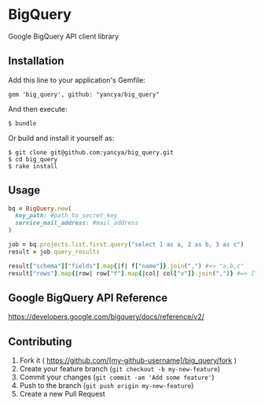# BigQuery

Google BigQuery API client library

## Installation

Add this line to your application's Gemfile:

    gem 'big_query', github: "yancya/big_query"

And then execute:

    $ bundle

Or build and install it yourself as:

    $ git clone git@github.com:yancya/big_query.git
    $ cd big_query
    $ rake install

## Usage

```rb
bq = BigQuery.new(
  key_path: #path_to_secret_key
  service_mail_address: #mail_address
)

job = bq.projects.list.first.query("select 1 as a, 2 as b, 3 as c")
result = job.query_results

result["schema"]["fields"].map{|f| f["name"]}.join(",") #=> "a,b,c"
result["rows"].map{|row| row["f"].map{|col| col["v"]}.join(",")} #=> ["1,2,3"]
```

## Google BigQuery API Reference

https://developers.google.com/bigquery/docs/reference/v2/

## Contributing

1. Fork it ( https://github.com/[my-github-username]/big_query/fork )
2. Create your feature branch (`git checkout -b my-new-feature`)
3. Commit your changes (`git commit -am 'Add some feature'`)
4. Push to the branch (`git push origin my-new-feature`)
5. Create a new Pull Request
